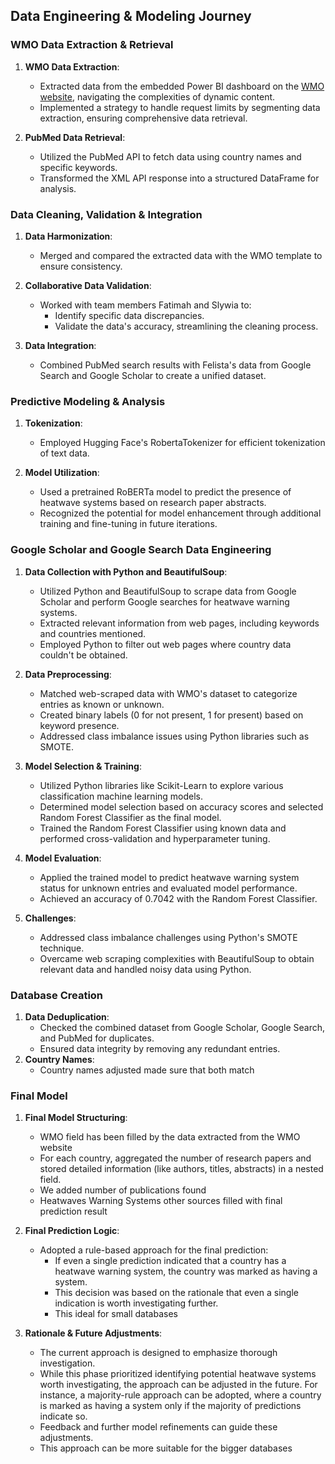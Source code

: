 ## Data Engineering & Modeling Journey

### WMO Data Extraction & Retrieval

1. **WMO Data Extraction**:
   - Extracted data from the embedded Power BI dashboard on the [WMO website](https://community.wmo.int/en/members/profiles), navigating the complexities of dynamic content.
   - Implemented a strategy to handle request limits by segmenting data extraction, ensuring comprehensive data retrieval.

2. **PubMed Data Retrieval**:
   - Utilized the PubMed API to fetch data using country names and specific keywords.
   - Transformed the XML API response into a structured DataFrame for analysis.

### Data Cleaning, Validation & Integration

1. **Data Harmonization**:
   - Merged and compared the extracted data with the WMO template to ensure consistency.
   
2. **Collaborative Data Validation**:
   - Worked with team members Fatimah and Slywia to:
     - Identify specific data discrepancies.
     - Validate the data's accuracy, streamlining the cleaning process.

3. **Data Integration**:
   - Combined PubMed search results with Felista's data from Google Search and Google Scholar to create a unified dataset.

### Predictive Modeling & Analysis

1. **Tokenization**:
   - Employed Hugging Face's RobertaTokenizer for efficient tokenization of text data.

2. **Model Utilization**:
   - Used a pretrained RoBERTa model to predict the presence of heatwave systems based on research paper abstracts.
   - Recognized the potential for model enhancement through additional training and fine-tuning in future iterations.

### Google Scholar and Google Search Data Engineering

1. **Data Collection with Python and BeautifulSoup**:
   - Utilized Python and BeautifulSoup to scrape data from Google Scholar and perform Google searches for heatwave warning systems.
   - Extracted relevant information from web pages, including keywords and countries mentioned.
   - Employed Python to filter out web pages where country data couldn't be obtained.

2. **Data Preprocessing**:
   - Matched web-scraped data with WMO's dataset to categorize entries as known or unknown.
   - Created binary labels (0 for not present, 1 for present) based on keyword presence.
   - Addressed class imbalance issues using Python libraries such as SMOTE.

3. **Model Selection & Training**:
   - Utilized Python libraries like Scikit-Learn to explore various classification machine learning models.
   - Determined model selection based on accuracy scores and selected Random Forest Classifier as the final model.
   - Trained the Random Forest Classifier using known data and performed cross-validation and hyperparameter tuning.

4. **Model Evaluation**:
   - Applied the trained model to predict heatwave warning system status for unknown entries and evaluated model performance.
   - Achieved an accuracy of 0.7042 with the Random Forest Classifier.

5. **Challenges**:
   - Addressed class imbalance challenges using Python's SMOTE technique.
   - Overcame web scraping complexities with BeautifulSoup to obtain relevant data and handled noisy data using Python.

### Database Creation 

1. **Data Deduplication**:
   - Checked the combined dataset from Google Scholar, Google Search, and PubMed for duplicates.
   - Ensured data integrity by removing any redundant entries.
2. **Country Names**:
    - Country names adjusted made sure that both match

### Final Model
1. **Final Model Structuring**:
    - WMO field has been filled by the data extracted from the WMO website
   - For each country, aggregated the number of research papers and stored detailed information (like authors, titles, abstracts) in a nested field.
   - We added number of publications found 
   - Heatwaves Warning Systems other sources filled with final prediction result


2. **Final Prediction Logic**:
   - Adopted a rule-based approach for the final prediction:
     - If even a single prediction indicated that a country has a heatwave warning system, the country was marked as having a system.
     - This decision was based on the rationale that even a single indication is worth investigating further.
     - This ideal for small databases 

3. **Rationale & Future Adjustments**:
   - The current approach is designed to emphasize thorough investigation.
   - While this phase prioritized identifying potential heatwave systems worth investigating, the approach can be adjusted in the future. For instance, a majority-rule approach can be adopted, where a country is marked as having a system only if the majority of predictions indicate so.
   - Feedback and further model refinements can guide these adjustments.
   - This approach can be more suitable for the bigger databases 
